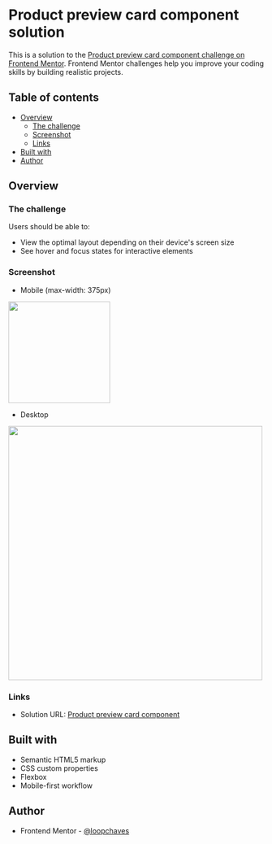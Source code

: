 # Product preview card component solution

This is a solution to the [Product preview card component challenge on Frontend Mentor](https://www.frontendmentor.io/challenges/product-preview-card-component-GO7UmttRfa). Frontend Mentor challenges help you improve your coding skills by building realistic projects. 

## Table of contents

- [Overview](#overview)
  - [The challenge](#the-challenge)
  - [Screenshot](#screenshot)
  - [Links](#links)
- [Built with](#built-with)
- [Author](#author)

## Overview

### The challenge

Users should be able to:

- View the optimal layout depending on their device's screen size
- See hover and focus states for interactive elements

### Screenshot

- Mobile (max-width: 375px)

<img src='../../img/screenshots/product-preview-card-component-mobile.png' width='200'>

- Desktop

<img src='../../img/screenshots/product-preview-card-component-desktop.png' width='500'>

### Links

- Solution URL: [Product preview card component](https://loopchaves.github.io/frontend-mentor/challenges/product-preview-card-component)

## Built with

- Semantic HTML5 markup
- CSS custom properties
- Flexbox
- Mobile-first workflow

## Author

- Frontend Mentor - [@loopchaves](https://www.frontendmentor.io/profile/loopchaves)
